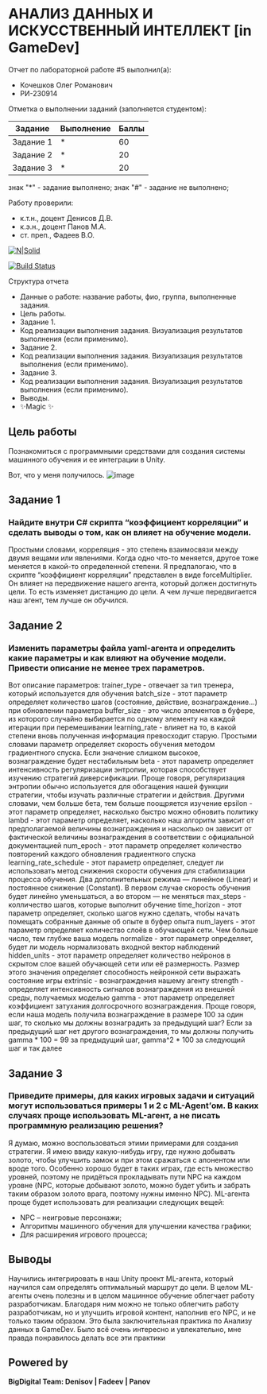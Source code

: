 # АНАЛИЗ ДАННЫХ И ИСКУССТВЕННЫЙ ИНТЕЛЛЕКТ [in GameDev]
Отчет по лабораторной работе #5 выполнил(а):
- Кочешков Олег Романович
- РИ-230914
  
Отметка о выполнении заданий (заполняется студентом):

| Задание | Выполнение | Баллы |
| ------ | ------ | ------ |
| Задание 1 | * | 60 |
| Задание 2 | * | 20 |
| Задание 3 | * | 20 |

знак "*" - задание выполнено; знак "#" - задание не выполнено;

Работу проверили:
- к.т.н., доцент Денисов Д.В.
- к.э.н., доцент Панов М.А.
- ст. преп., Фадеев В.О.

[![N|Solid](https://cldup.com/dTxpPi9lDf.thumb.png)](https://nodesource.com/products/nsolid)

[![Build Status](https://travis-ci.org/joemccann/dillinger.svg?branch=master)](https://travis-ci.org/joemccann/dillinger)

Структура отчета

- Данные о работе: название работы, фио, группа, выполненные задания.
- Цель работы.
- Задание 1.
- Код реализации выполнения задания. Визуализация результатов выполнения (если применимо).
- Задание 2.
- Код реализации выполнения задания. Визуализация результатов выполнения (если применимо).
- Задание 3.
- Код реализации выполнения задания. Визуализация результатов выполнения (если применимо).
- Выводы.
- ✨Magic ✨

## Цель работы
Познакомиться с программными средствами для создания системы машинного обучения и ее интеграции в Unity.

Вот, что у меня получилось.
![image](https://github.com/user-attachments/assets/5edfb72c-a686-4c7c-921b-59c512865ede)

## Задание 1
### Найдите внутри C# скрипта “коэффициент корреляции” и сделать выводы о том, как он влияет на обучение модели.
Простыми словами, корреляция - это степень взаимосвязи между двумя вещами или явлениями. Когда одно что-то меняется, другое тоже меняется в какой-то определенной степени. Я предпалогаю, что в скрипте “коэффициент корреляции” представлен в виде forceMultiplier. Он влияет на передвижение нашего агента, который должен достигнуть цели. То есть изменяет дистанцию до цели. А чем лучше передвигается наш агент, тем лучше он обучился.

## Задание 2
### Изменить параметры файла yaml-агента и определить какие параметры и как влияют на обучение модели. Привести описание не менее трех параметров.

Вот описание параметров:
trainer_type - отвечает за тип тренера, который используется для обучения
batch_size - этот параметр определяет количество шагов (состояние, действие, вознаграждение…) при обновлении параметра
buffer_size - это число элементов в буфере, из которого случайно выбирается по одному элементу на каждой итерации при перемешивании
learning_rate - влияет на то, в какой степени вновь полученная информация превосходит старую. Простыми словами параметр определяет скорость обучения методом градиентного спуска. Если значение слишком высокое, вознаграждение будет нестабильным
beta - этот параметр определяет интенсивность регуляризации энтропии, которая способствует изучению стратегий диверсификации. Проще говоря, регуляризация энтропии обычно используется для обогащения нашей функции стратегии, чтобы изучать различные стратегии и действия. Другими словами, чем больше бета, тем больше поощряется изучение
epsilon - этот параметр определяет, насколько быстро можно обновить политику
lambd - этот параметр определяет, насколько наш алгоритм зависит от предполагаемой величины вознаграждения и насколько он зависит от фактической величины вознаграждения в соответствии с официальной документацией
num_epoch - этот параметр определяет количество повторений каждого обновления градиентного спуска
learning_rate_schedule - этот параметр определяет, следует ли использовать метод снижения скорости обучения для стабилизации процесса обучения. Два дополнительных режима — линейное (Linear) и постоянное снижение (Constant). В первом случае скорость обучения будет линейно уменьшаться, а во втором — не меняться
max_steps - колличество шагов, которые выполнит обучение
time_horizon - этот параметр определяет, сколько шагов нужно сделать, чтобы начать помещать собранные данные об опыте в буфер опыта
num_layers - этот параметр определяет количество слоёв в обучающей сети. Чем больше число, тем глубже ваша модель
normalize - этот параметр определяет, будет ли модель нормализовать входной вектор наблюдений
hidden_units - этот параметр определяет количество нейронов в скрытом слое вашей обучающей сети или её размерность. Размер этого значения определяет способность нейронной сети выражать состояние игры
extrinsic - вознаграждения нашему агенту
strength - определяет интенсивность сигналов вознаграждения из внешней среды, получаемых моделью
gamma - этот параметр определяет коэффициент затухания долгосрочного вознаграждения. Проще говоря, если наша модель получила вознаграждение в размере 100 за один шаг, то сколько мы должны вознаградить за предыдущий шаг? Если за предыдущий шаг нет другого вознаграждения, то мы должны получить gamma * 100 = 99 за предыдущий шаг, gamma^2 * 100 за следующий шаг и так далее

## Задание 3
### Приведите примеры, для каких игровых задачи и ситуаций могут использоваться примеры 1 и 2 с ML-Agent’ом. В каких случаях проще использовать ML-агент, а не писать программную реализацию решения? 

Я думаю, можно воспользоваться этими примерами для создания стратегии. Я имею ввиду какую-нибудь игру, где нужно добывать золото, чтобы улучшить замок и при этом сражаться с апонентом или вроде того. Особенно хорошо будет в таких играх, где есть множество уровней, поэтому не придёться прокладывать пути NPC на каждом уровне (NPC, которые добывают золото, можно будет убить и забрать таким образом золото врага, поэтому нужны именно NPC). 
МL-агента проще будет использовать для реализации следующих вещей:
- NPC – неигровые персонажи;
- Алгоритмы машинного обучения для улучшении качества графики;
- Для расширения игрового процесса;

## Выводы

Научились интегрировать в наш Unity проект ML-агента, который научился сам определять оптимальный маршрут до цели. В целом ML-агенты очень полезны и в целом машинное обучение облегчает работу разработчикам. Благодаря ним можно не только облегчить работу разработчикам, но и улучшить игровой контент, наполнив его NPC, и не только таким образом. 
Это была заключительная практика по Анализу данных в GameDev. Было всё очень интересно и увлекательно, мне правда понравилось делать все эти практики 

## Powered by

**BigDigital Team: Denisov | Fadeev | Panov**

